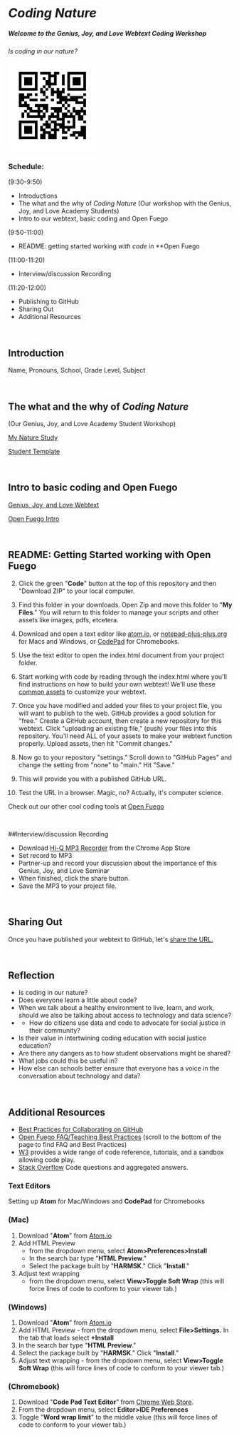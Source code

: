 # *Coding Nature*
##### Welcome to the Genius, Joy, and Love Webtext Coding Workshop
*Is coding in our nature?*

![QR Code](https://github.com/Pitt-Fuego/Genius-Joy-and-Learning-Summer-Institute/blob/main/qr.jpg)

### Schedule:
(9:30-9:50)

* Introductions
* The what and the why of *Coding Nature* (Our workshop with the Genius, Joy, and Love Academy Students)
* Intro to our webtext, basic coding and Open Fuego 

(9:50-11:00)
  
* README: getting started working *with code* in **Open Fuego 

(11:00-11:20)

* Interview/discussion Recording

(11:20-12:00)

* Publishing to GitHub
* Sharing Out
* Additional Resources<p>&nbsp;</p>



## Introduction
Name, Pronouns, School, Grade Level, Subject<p>&nbsp;</p>



## The what and the why of *Coding Nature*    
(Our Genius, Joy, and Love Academy Student Workshop)


[My Nature Study](https://sjquigley.github.io/mutimodal-nature-studies/)

[Student Template](https://open-fuego.github.io/my-nature-outing/)<p>&nbsp;</p>


## Intro to basic coding and Open Fuego

[Genius, Joy, and Love Webtext](https://pitt-fuego.github.io/Genius-Joy-and-Learning-Summer-Institute/)


[Open Fuego Intro](https://sjquigley.github.io/Open-Fuego-Presentation/)<p>&nbsp;</p>


## README: Getting Started working with Open Fuego


2. Click the green "**Code**" button at the top of this repository and then "Download ZIP" to your local computer. 

3. Find this folder in your downloads. Open Zip and move this folder to "**My Files**." You will return to this folder to manage your scripts and other assets like images, pdfs, etcetera. 

4. Download and open a text editor like [atom.io](https://atom.io), or [notepad-plus-plus.org](http://notepad-plus-plus.org) for Macs and Windows, or [CodePad](https://chrome.google.com/webstore/detail/code-pad-text-editor/adaepfiocmagdimjecpifghcgfjlfmkh?hl=en-GB) for Chromebooks.  

5. Use the text editor to open the index.html document from your project folder.  

6. Start working with code by reading through the index.html where you'll find instructions on how to build your own webtext! We'll use these [common assets](https://drive.google.com/drive/folders/1P6GpBebWcUzDgFXIQAxZjCfKZ1tUKvlm?usp=sharing) to customize your webtext.

7. Once you have modified and added your files to your project file, you will want to publish to the web. GitHub provides a good solution for "free." Create a GitHub account, then create a new repository for this webtext. Click  "uploading an existing file," (push) your files into this repository. You'll need ALL of your assets to make your webtext function properly. Upload assets, then hit "Commit changes." 

8. Now go to your repository "settings." Scroll down to "GitHub Pages" and change the setting from "none" to "main." Hit "Save."

9. This will provide you with a published GitHub URL.

10. Test the URL in a browser. Magic, no? Actually, it's computer science.  



Check out our other cool coding tools at [Open Fuego](https://open-fuego.github.io/Open-Fuego-Coding-Tools/)<p>&nbsp;</p>

##Interview/discussion Recording

* Download [Hi-Q MP3 Recorder](https://play.google.com/store/apps/details?id=com.hiqrecorder.free&hl=en_US&gl=US) from the Chrome App Store
* Set record to MP3
* Partner-up and record your discussion about the importance of this Genius, Joy, and Love Seminar
* When finished, click the share button.
* Save the MP3 to your project file.<p>&nbsp;</p>


## Sharing Out

Once you have published your webtext to GitHub, let's [share the URL.](https://docs.google.com/forms/d/e/1FAIpQLSeLCIP0wljm6kKVbXDGSZPpv5pacEmqJ7hz16LK-L6Q7T2-DA/viewform?usp=sf_link)<p>&nbsp;</p>


## Reflection

* Is coding in our nature?
* Does everyone learn a little about code?
* When we talk about a healthy environment to live, learn, and work, should we also be talking about access to technology and data science?
* * How do citizens use data and code to advocate for social justice in their community?
* Is their value in intertwining coding education with social justice education?
* Are there any dangers as to how student observations might be shared?
* What jobs could this be useful in?
* How else can schools better ensure that everyone has a voice in the conversation about technology and data?
<p>&nbsp;</p>




## Additional Resources
- [Best Practices for Collaborating on GitHub](https://github.com/sjquigley/GitHub-in-the-Tech-Comm-Classroom)
- [Open Fuego FAQ/Teaching Best Practices](https://open-fuego.github.io/Open-Fuego-Coding-Tools/) (scroll to the bottom of the page to find FAQ and Best Practices)
- [W3](https://www.w3schools.com) provides a wide range of code reference, tutorials, and a sandbox allowing code play.
- [Stack Overflow](https://stackoverflow.com) Code questions and aggregated answers.

### Text Editors 

Setting up **Atom** for Mac/Windows and **CodePad** for Chromebooks 

### (Mac)


1. Download "**Atom**" from [Atom.io](http://Atom.io)
1. Add HTML Preview 
	- from the dropdown menu, select **Atom>Preferences>Install**
	- In the search bar type "**HTML Preview**." 
	- Select the package built by "**HARMSK**." Click "**Install**."
1. Adjust text wrapping 
	 -	from the dropdown menu, select **View>Toggle Soft Wrap** (this will force lines of code to conform to your viewer tab.)

### (Windows)

1. Download "**Atom**" from [Atom.io](http://Atom.io)
1. Add HTML Preview - from the dropdown menu, select **File>Settings.** In the tab that loads select **+Install** 
1. In the search bar type "**HTML Preview**." 
1. Select the package built by "**HARMSK**." Click "**Install**."
1. Adjust text wrapping - from the dropdown menu, select **View>Toggle Soft Wrap** (this will force lines of code to conform to your viewer tab.)

### (Chromebook)

1. Download "**Code Pad Text Editor**" from [Chrome Web Store](https://chrome.google.com/webstore/detail/code-pad-text-editor/adaepfiocmagdimjecpifghcgfjlfmkh?hl=en-GB). 
1. From the dropdown menu, select **Editor>IDE Preferences**
1. Toggle "**Word wrap limit**" to the middle value (this will force lines of code to conform to your viewer tab.)<p>&nbsp;</p>





 









